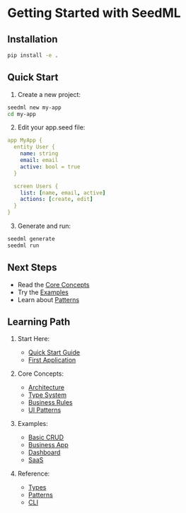 # Getting Started with SeedML

## Installation

```bash
pip install -e .
```

## Quick Start

1. Create a new project:
```bash
seedml new my-app
cd my-app
```

2. Edit your app.seed file:
```yaml
app MyApp {
  entity User {
    name: string
    email: email
    active: bool = true
  }

  screen Users {
    list: [name, email, active]
    actions: [create, edit]
  }
}
```

3. Generate and run:
```bash
seedml generate
seedml run
```

## Next Steps

- Read the [Core Concepts](./core-concepts/architecture.md)
- Try the [Examples](./examples/basic-crud.md)
- Learn about [Patterns](./reference/patterns.md)

## Learning Path

1. Start Here:
   - [Quick Start Guide](./quick-start.md)
   - [First Application](./first-app.md)

2. Core Concepts:
   - [Architecture](./core-concepts/architecture.md)
   - [Type System](./core-concepts/type-system.md)
   - [Business Rules](./core-concepts/business-rules.md)
   - [UI Patterns](./core-concepts/ui-patterns.md)

3. Examples:
   - [Basic CRUD](./examples/basic-crud.md)
   - [Business App](./examples/business-app.md)
   - [Dashboard](./examples/dashboard.md)
   - [SaaS](./examples/saas.md)

4. Reference:
   - [Types](./reference/types.md)
   - [Patterns](./reference/patterns.md)
   - [CLI](./reference/cli.md)
